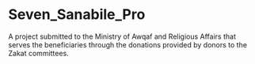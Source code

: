 # Seven_Sanabile_Pro
A project submitted to the Ministry of Awqaf and Religious Affairs that serves the beneficiaries through the donations provided by donors to the Zakat committees. 
